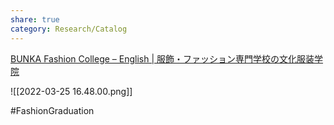 ```yaml
---
share: true
category: Research/Catalog
---
```


[BUNKA Fashion College – English | 服飾・ファッション専門学校の文化服装学院](https://www.bunka-fc.ac.jp/en/)

![[2022-03-25 16.48.00.png]]

#FashionGraduation